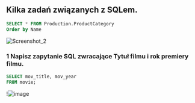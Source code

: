## Kilka zadań związanych z SQLem.

```sql
SELECT * FROM Production.ProductCategory
Order by Name
```
![Screenshot_2](https://github.com/SebastianKlimas/Portfolio/assets/68077439/8bfb1e66-5370-43c9-98ce-077499715e49)

### 1 Napisz zapytanie SQL zwracające Tytuł filmu i rok premiery filmu.
```sql
SELECT mov_title, mov_year
FROM movie;
```
!![image](https://github.com/SebastianKlimas/Portfolio/assets/68077439/ba28b6d7-64fd-4fb0-9544-0bf53dfe304c)
